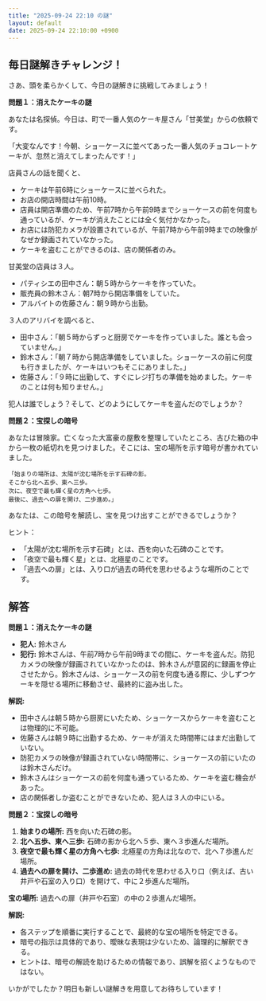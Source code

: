 ```yaml
---
title: "2025-09-24 22:10 の謎"
layout: default
date: 2025-09-24 22:10:00 +0900
---
```

## 毎日謎解きチャレンジ！

さあ、頭を柔らかくして、今日の謎解きに挑戦してみましょう！

**問題１：消えたケーキの謎**

あなたは名探偵。今日は、町で一番人気のケーキ屋さん「甘美堂」からの依頼です。

「大変なんです！今朝、ショーケースに並べてあった一番人気のチョコレートケーキが、忽然と消えてしまったんです！」

店員さんの話を聞くと、

*   ケーキは午前6時にショーケースに並べられた。
*   お店の開店時間は午前10時。
*   店員は開店準備のため、午前7時から午前9時までショーケースの前を何度も通っているが、ケーキが消えたことには全く気付かなかった。
*   お店には防犯カメラが設置されているが、午前7時から午前9時までの映像がなぜか録画されていなかった。
*   ケーキを盗むことができるのは、店の関係者のみ。

甘美堂の店員は３人。

*   パティシエの田中さん：朝５時からケーキを作っていた。
*   販売員の鈴木さん：朝7時から開店準備をしていた。
*   アルバイトの佐藤さん：朝９時から出勤。

３人のアリバイを調べると、

*   田中さん：「朝５時からずっと厨房でケーキを作っていました。誰とも会っていません。」
*   鈴木さん：「朝７時から開店準備をしていました。ショーケースの前に何度も行きましたが、ケーキはいつもそこにありました。」
*   佐藤さん：「９時に出勤して、すぐにレジ打ちの準備を始めました。ケーキのことは何も知りません。」

犯人は誰でしょう？そして、どのようにしてケーキを盗んだのでしょうか？

**問題２：宝探しの暗号**

あなたは冒険家。亡くなった大富豪の屋敷を整理していたところ、古びた箱の中から一枚の紙切れを見つけました。そこには、宝の場所を示す暗号が書かれていました。

```
「始まりの場所は、太陽が沈む場所を示す石碑の影。
そこから北へ五歩、東へ三歩。
次に、夜空で最も輝く星の方角へ七歩。
最後に、過去への扉を開け、二歩進め。」
```

あなたは、この暗号を解読し、宝を見つけ出すことができるでしょうか？

ヒント：

*   「太陽が沈む場所を示す石碑」とは、西を向いた石碑のことです。
*   「夜空で最も輝く星」とは、北極星のことです。
*   「過去への扉」とは、入り口が過去の時代を思わせるような場所のことです。

## 解答

**問題１：消えたケーキの謎**

*   **犯人:** 鈴木さん
*   **犯行:** 鈴木さんは、午前7時から午前9時までの間に、ケーキを盗んだ。防犯カメラの映像が録画されていなかったのは、鈴木さんが意図的に録画を停止させたから。鈴木さんは、ショーケースの前を何度も通る際に、少しずつケーキを隠せる場所に移動させ、最終的に盗み出した。

**解説:**

*   田中さんは朝５時から厨房にいたため、ショーケースからケーキを盗むことは物理的に不可能。
*   佐藤さんは朝９時に出勤するため、ケーキが消えた時間帯にはまだ出勤していない。
*   防犯カメラの映像が録画されていない時間帯に、ショーケースの前にいたのは鈴木さんだけ。
*   鈴木さんはショーケースの前を何度も通っているため、ケーキを盗む機会があった。
*   店の関係者しか盗むことができないため、犯人は３人の中にいる。

**問題２：宝探しの暗号**

1.  **始まりの場所:** 西を向いた石碑の影。
2.  **北へ五歩、東へ三歩:** 石碑の影から北へ５歩、東へ３歩進んだ場所。
3.  **夜空で最も輝く星の方角へ七歩:** 北極星の方角は北なので、北へ７歩進んだ場所。
4.  **過去への扉を開け、二歩進め:** 過去の時代を思わせる入り口（例えば、古い井戸や石室の入り口）を開けて、中に２歩進んだ場所。

**宝の場所:** 過去への扉（井戸や石室）の中の２歩進んだ場所。

**解説:**

*   各ステップを順番に実行することで、最終的な宝の場所を特定できる。
*   暗号の指示は具体的であり、曖昧な表現は少ないため、論理的に解釈できる。
*   ヒントは、暗号の解読を助けるための情報であり、誤解を招くようなものではない。

いかがでしたか？明日も新しい謎解きを用意してお待ちしています！
